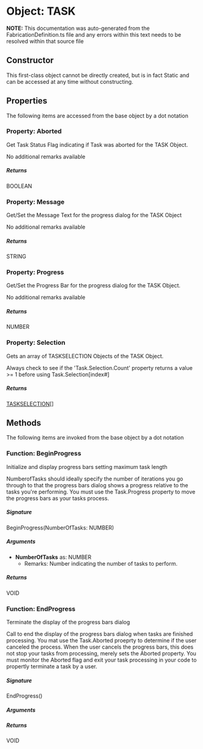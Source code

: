 # Object: TASK
**NOTE:** This documentation was auto-generated from the FabricationDefinition.ts file and any errors within this text needs to be resolved within that source file
## Constructor
This first-class object cannot be directly created, but is in fact Static and can be accessed at any time without constructing.
## Properties
The following items are accessed from the base object by a dot notation
### Property: Aborted
Get Task Status Flag indicating if Task was aborted for the TASK Object.

No additional remarks available
##### Returns
BOOLEAN
### Property: Message
Get/Set the Message Text for the progress dialog for the TASK Object

No additional remarks available
##### Returns
STRING
### Property: Progress
Get/Set the Progress Bar for the progress dialog for the TASK Object.

No additional remarks available
##### Returns
NUMBER
### Property: Selection
Gets an array of TASKSELECTION Objects of the TASK Object.

Always check to see if the 'Task.Selection.Count' property returns a value >= 1 before
using Task.Selection[index#]
##### Returns
[TASKSELECTION](https://github.com/AgileBIM/FabCOD/blob/main/docs/wiki/TASKSELECTION-SubObject.md)[]
## Methods
The following items are invoked from the base object by a dot notation
### Function: BeginProgress
Initialize and display progress bars setting maximum task length

NumberofTasks should ideally specify the number of iterations you go through to that the progress bars
dialog shows a progress relative to the tasks you're performing. You must use the Task.Progress
property to move the progress bars as your tasks process.
##### Signature
BeginProgress(NumberOfTasks: NUMBER)
##### Arguments
- **NumberOfTasks** as: NUMBER
  - Remarks: Number indicating the number of tasks to perform.
##### Returns
VOID
### Function: EndProgress
Terminate the display of the progress bars dialog

Call to end the display of the progress bars dialog when tasks are finished processing.
You mat use the Task.Aborted proeprty to determine if the user canceled the process. When the
user cancels the progress bars, this does not stop your tasks from processing, merely sets the
Aborted property. You must monitor the Aborted flag and exit your task processing in your code
to propertly terminate a task by a user.
##### Signature
EndProgress()
##### Arguments
##### Returns
VOID
